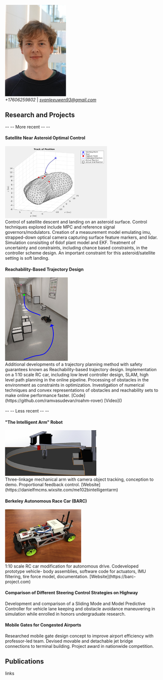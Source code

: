 <img src="github_profile.jpg" width="200" height="300"> <br> <em> +17606259802 </em> | <em> svanleeuwen93@gmail.com </em>

<h2> Research and Projects </h2>
-- -- More recent -- --
<h4> Satellite Near Asteroid Optimal Control </h4>
<img src="asteroid1.png" width="335" height="237" /> <br>
Control of satellite descent and landing on an asteroid surface. Control techniques explored include MPC and reference signal governors/modulators. Creation of a measurement model emulating imu, strapped-down optical camera capturing surface feature markers, and lidar. Simulation consisiting of 6dof plant model and EKF. Treatment of uncertainty and constraints, including chance based constraints, in the controller scheme design. An important constraint for this asteroid/satellite setting is soft landing.
<h4> Reachability-Based Trajectory Design </h4>
<img src="RTD.png" width="206" height="274" /> <br>
Additional developments of a trajectory planning method with safety guarantees known as Reachability-based trajectory design. Implementation on a 1:10 scale RC car, including low level controller design, SLAM, high level path planning in the online pipeline. Processing of obstacles in the environment as constraints in optimization. Investigation of numerical techniques and convex representations of obstacles and reachability sets to make online performance faster. [Code](https://github.com/ramvasudevan/roahm-rover) [Video]() <br> <br>
 -- -- Less recent -- --
<h4> "The Intelligent Arm" Robot </h4>
<img src="arm.jpg" width="300" height="150" /> <br>
Three-linkage mechanical arm with camera object tracking, conception to demo. Proportional feedback control. [Website](https://danielfmcms.wixsite.com/me102bintelligentarm)
<h4> Berkeley Autonomous Race Car (BARC) </h4>
<img src="barc.jpg" width="250" height="175" /> <br>
1:10 scale RC car modification for autonomous drive. Codeveloped prototype vehicle- body assemblies, software
code for actuators, IMU filtering, tire force model, documentation. [Website](https://barc-project.com)
<h4> Comparison of Different Steering Control Strategies on Highway </h4>
Development and comparison of a Sliding Mode and Model Predictive Controller for vehicle lane keeping and
obstacle avoidance maneuvering in simulation while enrolled in honors undergraduate research.
<h4>Mobile Gates for Congested Airports </h4>
Researched mobile gate design concept to improve airport efficiency with professor-led team. Devised movable and
detachable jet bridge connections to terminal building. Project award in nationwide competition.
<h2> Publications </h2>
links

